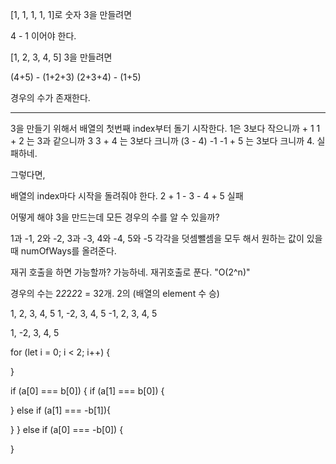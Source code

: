 [1, 1, 1, 1, 1]로 숫자 3을 만들려면

4 - 1 이어야 한다.

[1, 2, 3, 4, 5] 3을 만들려면

(4+5) - (1+2+3)
(2+3+4) - (1+5)

경우의 수가 존재한다.

---

3을 만들기 위해서 배열의 첫번째 index부터 돌기 시작한다.
1은 3보다 작으니까 + 1
1 + 2 는 3과 같으니까 3
3 + 4 는 3보다 크니까 (3 - 4) -1
-1 + 5 는 3보다 크니까 4. 실패하네.

그렇다면,

배열의 index마다 시작을 돌려줘야 한다.
2 + 1 - 3 - 4 + 5 실패

어떻게 해야 3을 만드는데 모든 경우의 수를 알 수 있을까?

1과 -1, 2와 -2, 3과 -3, 4와 -4, 5와 -5 각각을 덧셈뺄셈을 모두 해서 원하는 값이 있을 때 numOfWays를 올려준다.

재귀 호출을 하면 가능할까? 가능하네. 재귀호출로 푼다.
"O(2^n)"

경우의 수는 2*2*2*2*2 = 32개. 2의 (배열의 element 수 승)

1, 2, 3, 4, 5
1, -2, 3, 4, 5
-1, 2, 3, 4, 5

1, -2, 3, 4, 5

for (let i = 0; i < 2; i++) {

}

if (a[0] === b[0]) {
if (a[1] === b[0]) {

} else if (a[1] === -b[1]){

}
} else if (a[0] === -b[0]) {

}
